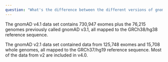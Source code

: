 ```yaml
---
question: "What's the difference between the different versions of gnomAD?"
---
```


The gnomAD v4.1 data set contains 730,947 exomes plus the 76,215 genomes previously called gnomAD v3.1, all mapped to the GRCh38/hg38 reference sequence.

The gnomAD v2.1 data set contained data from 125,748 exomes and 15,708 whole genomes, all mapped to the GRCh37/hg19 reference sequence. Most of the data from v2 are included in v4.0.
